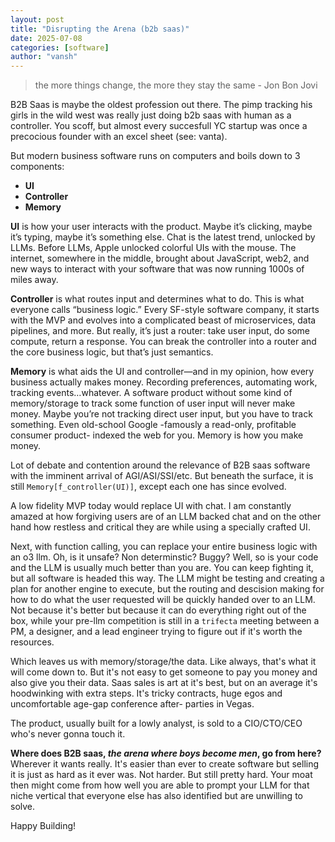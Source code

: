 ```yaml
---
layout: post
title: "Disrupting the Arena (b2b saas)"
date: 2025-07-08
categories: [software]
author: "vansh"
---
```


> the more things change, the more they stay the same - Jon Bon Jovi 

B2B Saas is maybe the oldest profession out there. The pimp tracking his girls in the wild west was really just doing b2b saas with human as a controller. You scoff, but almost every succesfull YC startup was once a precocious founder with an excel sheet (see: vanta).

But modern business software runs on computers and boils down to 3 components:
- **UI**
- **Controller**
- **Memory**

**UI** is how your user interacts with the product. Maybe it’s clicking, maybe it’s typing, maybe it’s something else. Chat is the latest trend, unlocked by LLMs. Before LLMs, Apple unlocked colorful UIs with the mouse. The internet, somewhere in the middle, brought about JavaScript, web2, and new ways to interact with your software that was now running 1000s of miles away.

**Controller** is what routes input and determines what to do. This is what everyone calls “business logic.” Every SF-style software company, it starts with the MVP and evolves into a complicated beast of microservices, data pipelines, and more. But really, it’s just a router: take user input, do some compute, return a response. You can break the controller into a router and the core business logic, but that’s just semantics.

**Memory** is what aids the UI and controller—and in my opinion, how every business actually makes money. Recording preferences, automating work, tracking events…whatever. A software product without some kind of memory/storage to track some function of user input will never make money. Maybe you’re not tracking direct user input, but you have to track something. Even old-school Google -famously a read-only, profitable consumer product- indexed the web for you. Memory is how you make money.

Lot of debate and contention around the relevance of B2B saas software with the imminent arrival of AGI/ASI/SSI/etc. But beneath the surface, it is still `Memory[f_controller(UI)]`, except each one has since evolved.

A low fidelity MVP today would replace UI with chat. I am constantly amazed at how forgiving users are of an LLM backed chat and on the other hand how restless and critical they are while using a specially crafted UI.

Next, with function calling, you can replace your entire business logic with an o3 llm. Oh, is it unsafe? Non determinstic? Buggy? Well, so is your code and the LLM is usually much better than you are. You can keep fighting it, but all software is headed this way. The LLM might be testing and creating a plan for another engine to execute, but the routing and descision making for how to do what the user requested will be quickly handed over to an LLM. Not because it's better but because it can do everything right out of the box, while your pre-llm competition is still in a `trifecta` meeting between a PM, a designer, and a lead engineer trying to figure out if it's worth the resources.

Which leaves us with memory/storage/the data. Like always, that's what it will come down to. But it's not easy to get someone to pay you money and also give you their data. Saas sales is art at it's best, but on an average it's hoodwinking with extra steps. It's tricky contracts, huge egos and uncomfortable age-gap conference after- parties in Vegas.

The product, usually built for a lowly analyst, is sold to a CIO/CTO/CEO who's never gonna touch it.

**Where does B2B saas, *the arena where boys become men*, go from here?** Wherever it wants really. It's easier than ever to create software but selling it is just as hard as it ever was. Not harder. But still pretty hard. Your moat then might come from how well you are able to prompt your LLM for that niche vertical that everyone else has also identified but are unwilling to solve.

Happy Building!